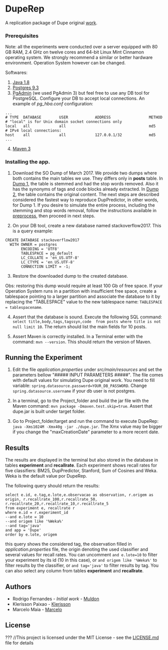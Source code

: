 # DupeRep
A replication package of Dupe original [work](http://ieeexplore.ieee.org/abstract/document/7832919/). 

### Prerequisites

Note: all the experiments were conducted over a server equipped with 80 GB RAM, 2.4 GHz on twelve cores and 64-bit Linux Mint Cinnamon operating system. We strongly recommend a similar or better hardware environment. Operation System however can be changed. 

Softwares:
1. [Java 1.8] 
2. [Postgres 9.3]
3. [PgAdmin] (we used PgAdmin 3) but feel free to use any DB tool for PostgreSQL. Configure your DB to accept local connections. An example of *pg_hba.conf* configuration:

```
...
# TYPE  DATABASE        USER            ADDRESS                 METHOD
# "local" is for Unix domain socket connections only
local   all             all                                     md5
# IPv4 local connections:
host    all             all             127.0.0.1/32            md5
...
```

4. [Maven 3](https://maven.apache.org/)

### Installing the app.
1. Download the SO Dump of March 2017. We provide two dumps where both contains the main tables we use. They differs only in **posts** table. In [Dump 1](http://lascam.facom.ufu.br/companion/duplicatequestion/backup_so_2017_raw_basic_tables_ok.backup), the table is stemmed and had the stop words removed. Also it has the synonyms of tags and code blocks already extracted. In [Dump 2](...), the table contains the original content. The next steps are described considered the fastest way to reproduce DupPredictor, in other words, for Dump 1. If you desire to simulate the entire process, including the stemming and stop words removal, follow the instructions available in [preprocess], then proceed in next steps.

2. On your DB tool, create a new database named stackoverflow2017. This is a query example:
```
CREATE DATABASE stackoverflow2017
  WITH OWNER = postgres
       ENCODING = 'UTF8'
       TABLESPACE = pg_default
       LC_COLLATE = 'en_US.UTF-8'
       LC_CTYPE = 'en_US.UTF-8'
       CONNECTION LIMIT = -1;
```
3. Restore the downloaded dump to the created database. 

Obs: restoring this dump would require at least 100 Gb of free space. If your Operation System runs in a partition with insufficient free space, create a tablespace pointing to a larger partition and associate the database to it by replacing the "TABLESPACE" value to the new tablespace name: `TABLESPACE = tablespacename`. 

4. Assert that the database is sound. Execute the following SQL command: `select title,body,tags,tagssyn,code  from posts where title is not null limit 10`. The return should list the main fields for 10 posts. 

5. Assert Maven is correctly installed. In a Terminal enter with the command: `mvn --version`. This should return the version of Maven. 

## Running the Experiment

1. Edit the file *application.properties* under *src/main/resources* and set the parameters bellow "##### INPUT PARAMETERS #####". The file comes with default values for simulating Dupe original work. You need to fill variable: `spring.datasource.password=YOUR_DB_PASSWORD`. Change `spring.datasource.username` if your db user is not postgres. 

2. In a terminal, go to the Project_folder and build the jar file with the Maven command: `mvn package -Dmaven.test.skip=true`. Assert that dupe.jar is built under target folder. 

3. Go to Project_folder/target and run the command to execute DupeRep: `java -Xms1024M -Xmx40g -jar ./dupe.jar`. The Xmx value may be bigger if you change the "maxCreationDate" parameter to a more recent date. 

## Results

The results are displayed in the terminal but also stored in the database in tables **experiment** and **recallrate**. Each experiment shows recall rates for five classifiers: BM25, DupPredictor, Stanford, Sum of Cosines and Weka. Weka is the default value por DupeRep. 

The following query should return the results:  
```
select e.id, e.tag,e.lote,e.observacao as observation, r.origem as origin, r.recallrate_100,r.recallrate_50, r.recallrate_20,r.recallrate_10,r.recallrate_5
from experiment e, recallrate r
where e.id = r.experiment_id
--and e.lote = 10 
--and origem like '%Weka%'
--and tag='java'
and app = 'Dupe'
order by e.lote, origem 
```
this query shows the considered tag, the observation filled in *application.properties* file, the origin denoting the used classifier and several values for recall rates. You can uncomment `and e.lote=10` to filter your experiment by its id (10 in this case), or `and origem like '%Weka%'` to filter results by the classifier, or `and tag='java'` to filter results by tag. You can also select any column from tables **experiment** and **recallrate**. 


## Authors

* Rodrigo Fernandes  - *Initial work* - [Muldon](https://github.com/muldon)
* Klerisson Paixao - [Klerisson](http://klerisson.github.io/)
* Marcelo Maia - [Marcelo](http://buscatextual.cnpq.br/buscatextual/visualizacv.do?id=K4791753E8)


## License
???
//This project is licensed under the MIT License - see the [LICENSE.md](LICENSE.md) file for details



[Java 1.8]: http://www.oracle.com/technetwork/java/javase/downloads/jre8-downloads-2133155.html
[Mallet]: http://mallet.cs.umass.edu/
[Postgres 9.3]: https://www.postgresql.org/download/
[PgAdmin]: https://www.pgadmin.org/download/
[Dump of March 2017]: http://lapes.ufu.br/so/
[preprocess]: https://github.com/muldon/preprocessor
